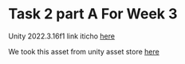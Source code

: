 # Task 2 part A For Week 3

Unity 2022.3.16f1
link iticho [here](https://gamedevcourseorelandmaor.itch.io/week3question1)

We took this asset from unity asset store [here](https://assetstore.unity.com/publishers/39927)

